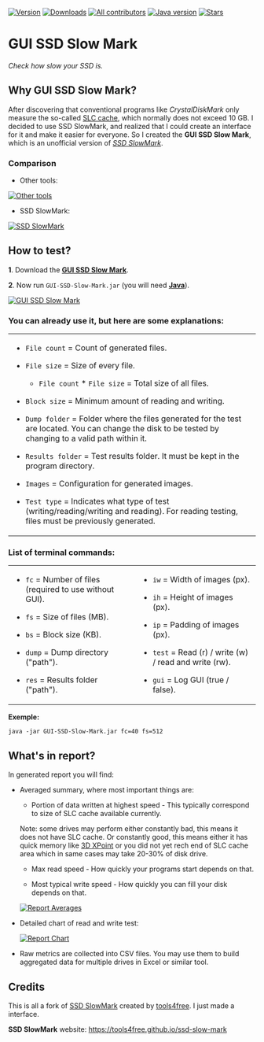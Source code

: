 [![Version](https://img.shields.io/badge/version-1.2.4.2-green)](https://github.com/KaioHSG/gui-ssd-slow-mark/releases/latest)
[![Downloads](https://img.shields.io/github/downloads/KaioHSG/gui-ssd-slow-mark/total)](https://github.com/KaioHSG/gui-ssd-slow-mark/releases)
[![All contributors](https://img.shields.io/github/contributors-anon/KaioHSG/gui-ssd-slow-mark)](https://github.com/KaioHSG/gui-ssd-slow-mark/contributors)
[![Java version](https://img.shields.io/badge/java_8-392-red)](https://wiki.openjdk.org/display/jdk8u)
[![Stars](https://img.shields.io/github/stars/KaioHSG/gui-ssd-slow-mark)](https://github.com/KaioHSG/gui-ssd-slow-mark/stargazers)

# GUI SSD Slow Mark

*Check how slow your SSD is.*

## Why GUI SSD Slow Mark?

After discovering that conventional programs like *CrystalDiskMark* only measure the so-called [SLC cache](https://www.technipages.com/what-is-slc-caching), which normally does not exceed 10 GB. I decided to use SSD SlowMark, and realized that I could create an interface for it and make it easier for everyone. So I created the **GUI SSD Slow Mark**, which is an unofficial version of [*SSD SlowMark*](https://github.com/tools4free/SsdSlowMark).

### Comparison

* Other tools:

[![Other tools](https://github.com/KaioHSG/gui-ssd-slow-mark/assets/96930584/d744945f-465f-4bb0-94cd-0ac8e3d2ec58)](#)

* SSD SlowMark:

[![SSD SlowMark](https://github.com/KaioHSG/gui-ssd-slow-mark/assets/96930584/fb5e4369-8b2a-44bf-8e86-9c3b32cf595a)](#)

## How to test?

**1**. Download the [**GUI SSD Slow Mark**](https://github.com/KaioHSG/gui-ssd-slow-mark/releases/latest).

**2**. Now run `GUI-SSD-Slow-Mark.jar` (you will need [**Java**](https://www.java.com/download)).

[![GUI SSD Slow Mark](https://github.com/KaioHSG/gui-ssd-slow-mark/assets/96930584/fd3c046b-8d4a-4750-bf88-b13bb804a85c)](#)

### You can already use it, but here are some explanations:

<table>
<td>

* `File count` = Count of generated files.
* `File size` = Size of every file.
  * `File count` * `File size` = Total size of all files.
* `Block size` = Minimum amount of reading and writing.

* `Dump folder` = Folder where the files generated for the test are located. You can change the disk to be tested by changing to a valid path within it.
* `Results folder` = Test results folder. It must be kept in the program directory.

* `Images` = Configuration for generated images.

* `Test type` = Indicates what type of test (writing/reading/writing and reading). For reading testing, files must be previously generated.

</td>
</table>

### List of terminal commands:

<table>
<td>

* `fc` = Number of files (required to use without GUI).
* `fs` = Size of files (MB).
* `bs` = Block size (KB).

* `dump` = Dump directory ("path").
* `res` = Results folder ("path").

</td>
<td>

* `iw` = Width of images (px).
* `ih` = Height of images (px).
* `ip` = Padding of images (px).

* `test` = Read (r) / write (w) / read and write (rw).

* `gui` = Log GUI (true / false).

</td>
</table>

**Exemple:**

``` console
java -jar GUI-SSD-Slow-Mark.jar fc=40 fs=512
```

## What's in report?

In generated report you will find:

* Averaged summary, where most important things are:

  * Portion of data written at highest speed - This typically correspond to size of SLC cache available currently.

  Note: some drives may perform either constantly bad, this means it does not have SLC cache. Or constantly good, this means either it has quick memory like [3D XPoint](https://en.wikipedia.org/wiki/3D_XPoint) or you did not yet rech end of SLC cache area which in same cases may take 20-30% of disk drive.

  * Max read speed - How quickly your programs start depends on that.

  * Most typical write speed - How quickly you can fill your disk depends on that.

  [![Report Averages](https://github.com/KaioHSG/gui-ssd-slow-mark/assets/96930584/cde456f2-c7bf-4e09-90cd-bf919c3eee66)](#)

* Detailed chart of read and write test:

  [![Report Chart](https://github.com/KaioHSG/gui-ssd-slow-mark/assets/96930584/eb944387-3238-46ed-ada2-d799fbda70d4)](#)

* Raw metrics are collected into CSV files. You may use them to build aggregated data for multiple drives in Excel or similar tool.

## Credits

This is all a fork of [SSD SlowMark](https://github.com/tools4free/SsdSlowMark) created by [tools4free](https://github.com/tools4free). I just made a interface.

**SSD SlowMark** website: https://tools4free.github.io/ssd-slow-mark

